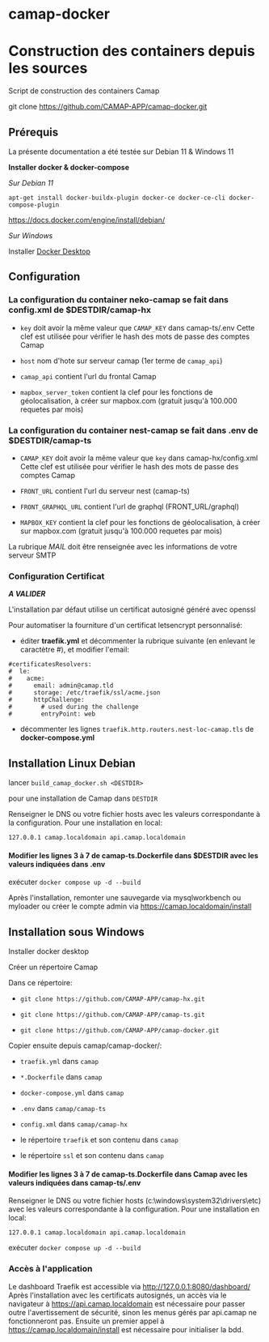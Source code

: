 # camap-docker


# Construction des containers depuis les sources

Script de construction des containers Camap

git clone https://github.com/CAMAP-APP/camap-docker.git

## Prérequis

La présente documentation a été testée sur Debian 11 & Windows 11

**Installer docker & docker-compose**

_Sur Debian 11_

```apt-get install docker-buildx-plugin docker-ce docker-ce-cli docker-compose-plugin```

https://docs.docker.com/engine/install/debian/

_Sur Windows_

Installer [Docker Desktop](https://www.docker.com/products/docker-desktop/)

## Configuration

### La configuration du container neko-camap se fait dans __config.xml__ de $DESTDIR/camap-hx

- ```key``` doit avoir la même valeur que ```CAMAP_KEY``` dans camap-ts/.env
Cette clef est utilisée pour vérifier le hash des mots de passe des comptes Camap

- ```host``` nom d'hote sur serveur camap (1er terme de ```camap_api```)

- ```camap_api``` contient l'url du frontal Camap

- ```mapbox_server_token``` contient la clef pour les fonctions de géolocalisation, à créer sur mapbox.com (gratuit jusqu'à 100.000 requetes par mois)

### La configuration du container nest-camap se fait dans __.env__ de $DESTDIR/camap-ts

- ```CAMAP_KEY``` doit avoir la même valeur que ```key``` dans camap-hx/config.xml
Cette clef est utilisée pour vérifier le hash des mots de passe des comptes Camap

- ```FRONT_URL``` contient l'url du serveur nest (camap-ts)

- ```FRONT_GRAPHQL_URL``` contient l'url de graphql (FRONT_URL/graphql)

- ```MAPBOX_KEY``` contient la clef pour les fonctions de géolocalisation, à créer sur mapbox.com (gratuit jusqu'à 100.000 requetes par mois)

La rubrique _MAIL_ doit être renseignée avec les informations de votre serveur SMTP

### Configuration Certificat

___A VALIDER___

L'installation par défaut utilise un certificat autosigné généré avec openssl

Pour automatiser la fourniture d'un certificat letsencrypt personnalisé:

- éditer __traefik.yml__ et décommenter la rubrique suivante (en enlevant le caractètre \#), et modifier l'email: 

```
#certificatesResolvers:
#  le:
#    acme:
#      email: admin@camap.tld
#      storage: /etc/traefik/ssl/acme.json
#      httpChallenge:
#        # used during the challenge
#        entryPoint: web
```

- décommenter les lignes ```traefik.http.routers.nest-loc-camap.tls``` de __docker-compose.yml__


## Installation Linux Debian

lancer
`build_camap_docker.sh <DESTDIR>`

pour une installation de Camap dans ```DESTDIR```

Renseigner le DNS ou votre fichier hosts avec les valeurs correspondante à la configuration.
Pour une installation en local:

```127.0.0.1 camap.localdomain api.camap.localdomain```

#### Modifier les lignes 3 à 7 de __camap-ts.Dockerfile__ dans $DESTDIR avec les valeurs indiquées dans __.env__

exécuter ```docker compose up -d --build```

Après l'installation, remonter une sauvegarde via mysqlworkbench ou myloader ou créer le compte admin via https://camap.localdomain/install

## Installation sous Windows

Installer docker desktop

Créer un répertoire Camap

Dans ce répertoire:

- ```git clone https://github.com/CAMAP-APP/camap-hx.git```

- ```git clone https://github.com/CAMAP-APP/camap-ts.git```

- ```git clone https://github.com/CAMAP-APP/camap-docker.git```


Copier ensuite depuis camap/camap-docker/:

- ```traefik.yml``` dans ```camap```

- ```*.Dockerfile``` dans ```camap```

- ```docker-compose.yml``` dans ```camap```

- ```.env``` dans ```camap/camap-ts```

- ```config.xml``` dans ```camap/camap-hx```

- le répertoire ```traefik``` et son contenu dans ```camap```

- le répertoire ```ssl``` et son contenu dans ```camap```


#### Modifier les lignes 3 à 7 de __camap-ts.Dockerfile__ dans Camap avec les valeurs indiquées dans __camap-ts/.env__

Renseigner le DNS ou votre fichier hosts (c:\windows\system32\drivers\etc) avec les valeurs correspondante à la configuration.
Pour une installation en local:

```127.0.0.1 camap.localdomain api.camap.localdomain```

exécuter ```docker compose up -d --build```

### Accès à l'application

Le dashboard Traefik est accessible via http://127.0.0.1:8080/dashboard/
Après l'installation avec les certificats autosignés, un accès via le navigateur à https://api.camap.localdomain est nécessaire pour passer outre l'avertissement de sécurité, sinon les menus gérés par api.camap ne fonctionneront pas.
Ensuite un premier appel à https://camap.localdomain/install est nécessaire pour initialiser la bdd.



